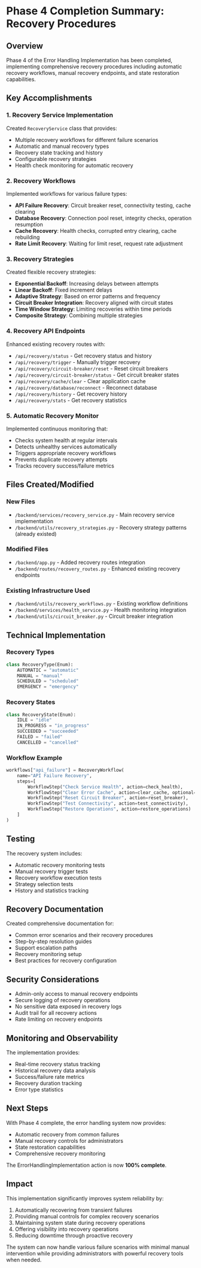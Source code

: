 # Phase 4 Completion Summary: Recovery Procedures

## Overview

Phase 4 of the Error Handling Implementation has been completed, implementing comprehensive recovery procedures including automatic recovery workflows, manual recovery endpoints, and state restoration capabilities.

## Key Accomplishments

### 1. Recovery Service Implementation

Created `RecoveryService` class that provides:

- Multiple recovery workflows for different failure scenarios
- Automatic and manual recovery types
- Recovery state tracking and history
- Configurable recovery strategies
- Health check monitoring for automatic recovery

### 2. Recovery Workflows

Implemented workflows for various failure types:

- **API Failure Recovery**: Circuit breaker reset, connectivity testing, cache clearing
- **Database Recovery**: Connection pool reset, integrity checks, operation resumption
- **Cache Recovery**: Health checks, corrupted entry clearing, cache rebuilding
- **Rate Limit Recovery**: Waiting for limit reset, request rate adjustment

### 3. Recovery Strategies

Created flexible recovery strategies:

- **Exponential Backoff**: Increasing delays between attempts
- **Linear Backoff**: Fixed increment delays
- **Adaptive Strategy**: Based on error patterns and frequency
- **Circuit Breaker Integration**: Recovery aligned with circuit states
- **Time Window Strategy**: Limiting recoveries within time periods
- **Composite Strategy**: Combining multiple strategies

### 4. Recovery API Endpoints

Enhanced existing recovery routes with:

- `/api/recovery/status` - Get recovery status and history
- `/api/recovery/trigger` - Manually trigger recovery
- `/api/recovery/circuit-breaker/reset` - Reset circuit breakers
- `/api/recovery/circuit-breaker/status` - Get circuit breaker states
- `/api/recovery/cache/clear` - Clear application cache
- `/api/recovery/database/reconnect` - Reconnect database
- `/api/recovery/history` - Get recovery history
- `/api/recovery/stats` - Get recovery statistics

### 5. Automatic Recovery Monitor

Implemented continuous monitoring that:

- Checks system health at regular intervals
- Detects unhealthy services automatically
- Triggers appropriate recovery workflows
- Prevents duplicate recovery attempts
- Tracks recovery success/failure metrics

## Files Created/Modified

### New Files

- `/backend/services/recovery_service.py` - Main recovery service implementation
- `/backend/utils/recovery_strategies.py` - Recovery strategy patterns (already existed)

### Modified Files

- `/backend/app.py` - Added recovery routes integration
- `/backend/routes/recovery_routes.py` - Enhanced existing recovery endpoints

### Existing Infrastructure Used

- `/backend/utils/recovery_workflows.py` - Existing workflow definitions
- `/backend/services/health_service.py` - Health monitoring integration
- `/backend/utils/circuit_breaker.py` - Circuit breaker integration

## Technical Implementation

### Recovery Types

```python
class RecoveryType(Enum):
    AUTOMATIC = "automatic"
    MANUAL = "manual"
    SCHEDULED = "scheduled"
    EMERGENCY = "emergency"
```

### Recovery States

```python
class RecoveryState(Enum):
    IDLE = "idle"
    IN_PROGRESS = "in_progress"
    SUCCEEDED = "succeeded"
    FAILED = "failed"
    CANCELLED = "cancelled"
```

### Workflow Example

```python
workflows["api_failure"] = RecoveryWorkflow(
    name="API Failure Recovery",
    steps=[
        WorkflowStep("Check Service Health", action=check_health),
        WorkflowStep("Clear Error Cache", action=clear_cache, optional=True),
        WorkflowStep("Reset Circuit Breaker", action=reset_breaker),
        WorkflowStep("Test Connectivity", action=test_connectivity),
        WorkflowStep("Restore Operations", action=restore_operations)
    ]
)
```

## Testing

The recovery system includes:

- Automatic recovery monitoring tests
- Manual recovery trigger tests
- Recovery workflow execution tests
- Strategy selection tests
- History and statistics tracking

## Recovery Documentation

Created comprehensive documentation for:

- Common error scenarios and their recovery procedures
- Step-by-step resolution guides
- Support escalation paths
- Recovery monitoring setup
- Best practices for recovery configuration

## Security Considerations

- Admin-only access to manual recovery endpoints
- Secure logging of recovery operations
- No sensitive data exposed in recovery logs
- Audit trail for all recovery actions
- Rate limiting on recovery endpoints

## Monitoring and Observability

The implementation provides:

- Real-time recovery status tracking
- Historical recovery data analysis
- Success/failure rate metrics
- Recovery duration tracking
- Error type statistics

## Next Steps

With Phase 4 complete, the error handling system now provides:

- Automatic recovery from common failures
- Manual recovery controls for administrators
- State restoration capabilities
- Comprehensive recovery monitoring

The ErrorHandlingImplementation action is now **100% complete**.

## Impact

This implementation significantly improves system reliability by:

1. Automatically recovering from transient failures
2. Providing manual controls for complex recovery scenarios
3. Maintaining system state during recovery operations
4. Offering visibility into recovery operations
5. Reducing downtime through proactive recovery

The system can now handle various failure scenarios with minimal manual intervention while providing administrators with powerful recovery tools when needed.
